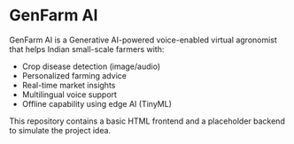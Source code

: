 # GenFarm AI

GenFarm AI is a Generative AI-powered voice-enabled virtual agronomist that helps Indian small-scale farmers with:
- Crop disease detection (image/audio)
- Personalized farming advice
- Real-time market insights
- Multilingual voice support
- Offline capability using edge AI (TinyML)

This repository contains a basic HTML frontend and a placeholder backend to simulate the project idea.
